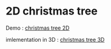# 2D christmas tree

Demo : [christmas tree 2D](https://hamzahanafi11.github.io/christmas-tree/)

imlementation in 3D : [christmas tree 3D](https://hamzahanafi11.github.io/christmas-tree-3d/)

